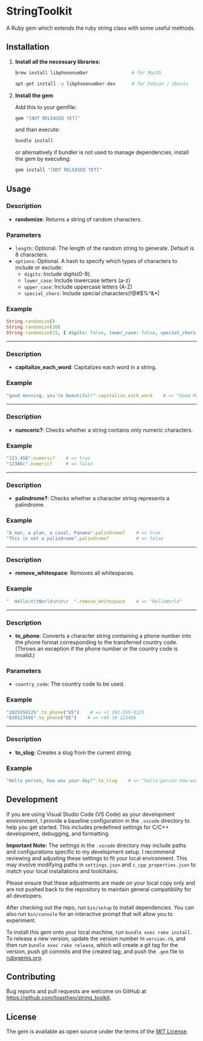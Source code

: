 # StringToolkit

A Ruby gem which extends the ruby string class with some useful methods.

## Installation

1. **Install all the necessary libraries:**
    
    ```sh
    brew install libphonenumber                # for MacOS
    ```
    ```sh
    apt-get install -y libphonenumber-dev      # for Debian / Ubuntu
    ```

2. **Install the gem**

    Add this to your gemfile:
    ```ruby
    gem "[NOT RELEASED YET]"
    ```
    and than execute:
    ```sh
    bundle install
    ```
    
    or alternatively if bundler is not used to manage dependencies, install the gem by executing:
    ```sh
    gem install "[NOT RELEASED YET]"
    ```

## Usage

### Description
- **randomize**: Returns a string of random characters.
### Parameters
- `length`: Optional. The length of the random string to generate. Default is 8 characters.
- `options`: Optional. A hash to specify which types of characters to include or exclude:
    - `digits`: Include digits(0-9).
    - `lower_case`: Include lowercase letters (a-z)
    - `upper_case`: Include uppercase letters (A-Z)
    - `special_chars`: Include special characters(!@#$%^&*)
### Example
```ruby
String.randomize()                                                                  # => "U!iAIWUn"
String.randomize(20)                                                                # => "JRk#m#%ac@3wWi3@gG&O"
String.randomize(15, { digits: false, lower_case: false, special_chars: false })    # => "QWRNNYMHZVGLWTG"
```

---

### Description
- **capitalize_each_word**: Capitalizes each word in a string.
### Example
```ruby
"good morning, you're beautiful!".capitalize_each_word    # => "Good Morning, You're Beautiful!"
```

---

### Description
- **numceric?**: Checks whether a string contains only numeric characters.
### Example
```ruby
"123.456".numeric?    # => true
"123Abc".numeric?     # => false
```

---

### Description
- **palindrome?**: Checks whether a character string represents a palindrome.
### Example
```ruby
"A man, a plan, a canal, Panama".palindrome?    # => true
"This is not a palindrome".palindrome?          # => false
```

---

### Description
- **remove_whitespace**: Removes all whitespaces.
### Example
```ruby
"  Hello\t\tWorld\n\n\r  ".remove_whitespace    # => "HelloWorld"
```

---

### Description
- **to_phone**: Converts a character string containing a phone number into the phone format corresponding to the transferred country code.
(Throws an exception if the phone number or the country code is invalid.)
### Parameters
- `country_code`: The country code to be used.
### Example
```ruby
"2025550125".to_phone("US")    # => +1 202-555-0125
"030123456".to_phone("DE")    # => +49 30 123456
```

---

### Description
- **to_slug**: Creates a slug from the current string.
### Example
```ruby
"Hello person, how was your day?".to_slug    # => "hello-person-how-was-your-day"
```

## Development

If you are using Visual Studio Code (VS Code) as your development environment, I provide a baseline configuration in the `.vscode` directory to help you get started. This includes predefined settings for C/C++ development, debugging, and formatting.

**Important Note:** The settings in the `.vscode` directory may include paths and configurations specific to my development setup. I recommend reviewing and adjusting these settings to fit your local environment. This may involve modifying paths in `settings.json` and `c_cpp_properties.json` to match your local installations and toolchains.

Please ensure that these adjustments are made on your local copy only and are not pushed back to the repository to maintain general compatibility for all developers.

After checking out the repo, run `bin/setup` to install dependencies. You can also run `bin/console` for an interactive prompt that will allow you to experiment.

To install this gem onto your local machine, run `bundle exec rake install`. To release a new version, update the version number in `version.rb`, and then run `bundle exec rake release`, which will create a git tag for the version, push git commits and the created tag, and push the `.gem` file to [rubygems.org](https://rubygems.org).

## Contributing

Bug reports and pull requests are welcome on GitHub at https://github.com/toastheo/string_toolkit.

## License

The gem is available as open source under the terms of the [MIT License](https://opensource.org/licenses/MIT).

